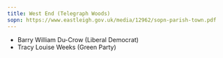 ```yaml
---
title: West End (Telegraph Woods)
sopn: https://www.eastleigh.gov.uk/media/12962/sopn-parish-town.pdf
---
```


- Barry William Du-Crow (Liberal Democrat)
- Tracy Louise Weeks (Green Party)
